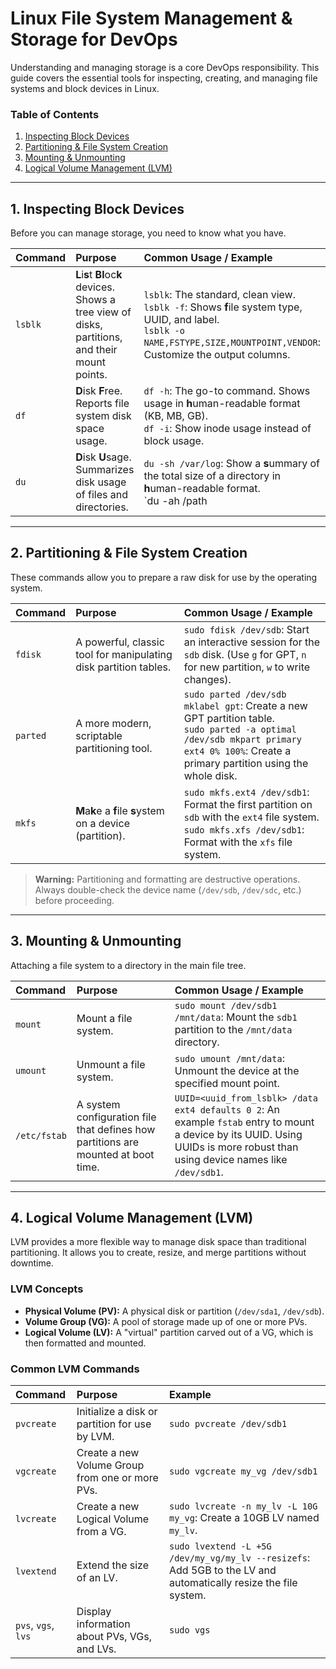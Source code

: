 # Linux File System Management & Storage for DevOps

Understanding and managing storage is a core DevOps responsibility. This guide covers the essential tools for inspecting, creating, and managing file systems and block devices in Linux.

### Table of Contents
1.  [Inspecting Block Devices](#1-inspecting-block-devices)
2.  [Partitioning & File System Creation](#2-partitioning--file-system-creation)
3.  [Mounting & Unmounting](#3-mounting--unmounting)
4.  [Logical Volume Management (LVM)](#4-logical-volume-management-lvm)

---

## 1. Inspecting Block Devices

Before you can manage storage, you need to know what you have.

| Command | Purpose | Common Usage / Example |
| :--- | :--- | :--- |
| `lsblk` | **L**i**s**t **Bl**oc**k** devices. Shows a tree view of disks, partitions, and their mount points. | `lsblk`: The standard, clean view. <br> `lsblk -f`: Shows **f**ile system type, UUID, and label. <br> `lsblk -o NAME,FSTYPE,SIZE,MOUNTPOINT,VENDOR`: Customize the output columns. |
| `df` | **D**isk **F**ree. Reports file system disk space usage. | `df -h`: The go-to command. Shows usage in **h**uman-readable format (KB, MB, GB). <br> `df -i`: Show inode usage instead of block usage. |
| `du` | **D**isk **U**sage. Summarizes disk usage of files and directories. | `du -sh /var/log`: Show a **s**ummary of the total size of a directory in **h**uman-readable format. <br> `du -ah /path | sort -hr | head -n 10`: Find the top 10 largest files/directories in a path. |

---

## 2. Partitioning & File System Creation

These commands allow you to prepare a raw disk for use by the operating system.

| Command | Purpose | Common Usage / Example |
| :--- | :--- | :--- |
| `fdisk` | A powerful, classic tool for manipulating disk partition tables. | `sudo fdisk /dev/sdb`: Start an interactive session for the `sdb` disk. (Use `g` for GPT, `n` for new partition, `w` to write changes). |
| `parted` | A more modern, scriptable partitioning tool. | `sudo parted /dev/sdb mklabel gpt`: Create a new GPT partition table. <br> `sudo parted -a optimal /dev/sdb mkpart primary ext4 0% 100%`: Create a primary partition using the whole disk. |
| `mkfs` | **M**a**k**e a **f**ile **s**ystem on a device (partition). | `sudo mkfs.ext4 /dev/sdb1`: Format the first partition on `sdb` with the `ext4` file system. <br> `sudo mkfs.xfs /dev/sdb1`: Format with the `xfs` file system. |

> **Warning:** Partitioning and formatting are destructive operations. Always double-check the device name (`/dev/sdb`, `/dev/sdc`, etc.) before proceeding.

---

## 3. Mounting & Unmounting

Attaching a file system to a directory in the main file tree.

| Command | Purpose | Common Usage / Example |
| :--- | :--- | :--- |
| `mount` | Mount a file system. | `sudo mount /dev/sdb1 /mnt/data`: Mount the `sdb1` partition to the `/mnt/data` directory. |
| `umount` | Unmount a file system. | `sudo umount /mnt/data`: Unmount the device at the specified mount point. |
| `/etc/fstab` | A system configuration file that defines how partitions are mounted at boot time. | `UUID=<uuid_from_lsblk> /data ext4 defaults 0 2`: An example `fstab` entry to mount a device by its UUID. Using UUIDs is more robust than using device names like `/dev/sdb1`. |

---

## 4. Logical Volume Management (LVM)

LVM provides a more flexible way to manage disk space than traditional partitioning. It allows you to create, resize, and merge partitions without downtime.

### LVM Concepts
*   **Physical Volume (PV):** A physical disk or partition (`/dev/sda1`, `/dev/sdb`).
*   **Volume Group (VG):** A pool of storage made up of one or more PVs.
*   **Logical Volume (LV):** A "virtual" partition carved out of a VG, which is then formatted and mounted.

### Common LVM Commands

| Command | Purpose | Example |
| :--- | :--- | :--- |
| `pvcreate` | Initialize a disk or partition for use by LVM. | `sudo pvcreate /dev/sdb1` |
| `vgcreate` | Create a new Volume Group from one or more PVs. | `sudo vgcreate my_vg /dev/sdb1` |
| `lvcreate` | Create a new Logical Volume from a VG. | `sudo lvcreate -n my_lv -L 10G my_vg`: Create a 10GB LV named `my_lv`. |
| `lvextend` | Extend the size of an LV. | `sudo lvextend -L +5G /dev/my_vg/my_lv --resizefs`: Add 5GB to the LV and automatically resize the file system. |
| `pvs`, `vgs`, `lvs` | Display information about PVs, VGs, and LVs. | `sudo vgs` |
